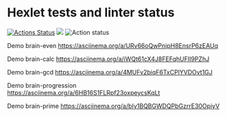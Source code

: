 # Hexlet tests and linter status

[![Actions Status](https://github.com/AlinaShatalova/frontend-project-lvl1/workflows/hexlet-check/badge.svg)](https://github.com/AlinaShatalova/frontend-project-lvl1/actions)
<a href="https://codeclimate.com/github/AlinaShatalova/frontend-project-lvl1/maintainability"><img src="https://api.codeclimate.com/v1/badges/973e6f05bc1de6a9dc25/maintainability" /></a>
![Action status](https://github.com/AlinaShatalova/frontend-project-lvl1/actions/workflows/superlinter.yml/badge.svg)

Demo brain-even https://asciinema.org/a/URv66oQwPnipH8EnsrP6zEAUq

Demo brain-calc https://asciinema.org/a/iWQt61cX4J8FEFqhUFII9PZhJ

Demo brain-gcd https://asciinema.org/a/4MUFv2biqF6TxCPlYVDOvt1GJ

Demo brain-progression https://asciinema.org/a/6HB16S1FLRpf23oxpeycsKqLt

Demo brain-prime https://asciinema.org/a/bIy1BQBGWDQPbGzrrE30OpiyV